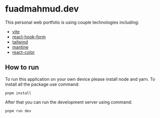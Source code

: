 # fuadmahmud.dev

This personal web portfolio is using couple technologies including:

- [vite](https://vitejs.dev/)
- [react-hook-form](https://react-hook-form.com/)
- [tailwind](https://tailwindcss.com/)
- [mantine](https://mantine.dev/)
- [react-color](https://casesandberg.github.io/react-color/)

## How to run

To run this application on your own device please install node and yarn. To install all the package use command:

```
pnpm install
```

After that you can run the development server using command:

```
pnpm run dev
```
